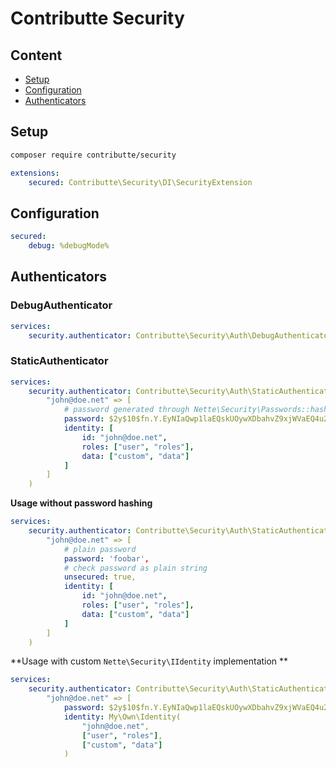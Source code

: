 # Contributte Security

## Content

- [Setup](#setup)
- [Configuration](#configuration)
- [Authenticators](#authenticators)

## Setup

```bash
composer require contributte/security
```

```yaml
extensions:
    secured: Contributte\Security\DI\SecurityExtension
```

## Configuration

```yaml
secured:
    debug: %debugMode%
```

## Authenticators

### DebugAuthenticator

```yaml
services:
    security.authenticator: Contributte\Security\Auth\DebugAuthenticator(true/false)
```

### StaticAuthenticator

```yaml
services:
    security.authenticator: Contributte\Security\Auth\StaticAuthenticator([
        "john@doe.net" => [
            # password generated through Nette\Security\Passwords::hash()
            password: $2y$10$fn.Y.EyNIaQwp1laEQskUOywXDbahvZ9xjWVaEQ4u2rDFj87F/YKO,
            identity: [
                id: "john@doe.net",
                roles: ["user", "roles"],
                data: ["custom", "data"]
            ]
        ]
    )
```

**Usage without password hashing**

```yaml
services:
    security.authenticator: Contributte\Security\Auth\StaticAuthenticator([
        "john@doe.net" => [
            # plain password
            password: 'foobar',
            # check password as plain string
            unsecured: true,
            identity: [
                id: "john@doe.net",
                roles: ["user", "roles"],
                data: ["custom", "data"]
            ]
        ]
    )
```

**Usage with custom `Nette\Security\IIdentity` implementation **

```yaml
services:
    security.authenticator: Contributte\Security\Auth\StaticAuthenticator([
        "john@doe.net" => [
            password: $2y$10$fn.Y.EyNIaQwp1laEQskUOywXDbahvZ9xjWVaEQ4u2rDFj87F/YKO,
            identity: My\Own\Identity(
                "john@doe.net",
                ["user", "roles"],
                ["custom", "data"]
            )
```
